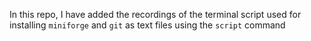 In this repo, I have added the recordings of the terminal script used for installing `miniforge` and `git` as text files using the `script` command 

